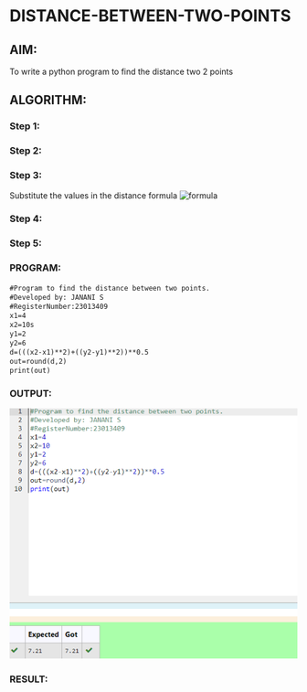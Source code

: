 # DISTANCE-BETWEEN-TWO-POINTS

## AIM:
To write a python program to find the distance two 2 points
## ALGORITHM:
### Step 1: 
### Step 2: 
### Step 3: 
Substitute the values in the distance formula  ![formula](/formula.JPG)
### Step 4: 
### Step 5: 
### PROGRAM:
  ```
#Program to find the distance between two points.
#Developed by: JANANI S
#RegisterNumber:23013409
x1=4
x2=10s
y1=2
y2=6
d=(((x2-x1)**2)+((y2-y1)**2))**0.5
out=round(d,2)
print(out)
  ```


### OUTPUT:

![Alt text](Coordinates.png)


### RESULT:
